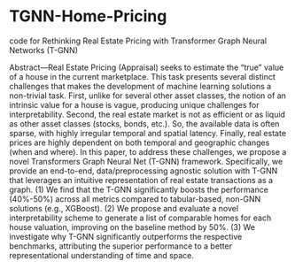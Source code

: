 # TGNN-Home-Pricing
code for Rethinking Real Estate Pricing with Transformer Graph Neural Networks (T-GNN)


Abstract—Real Estate Pricing (Appraisal) seeks to estimate the “true” value of a house in the current marketplace. This task presents several distinct challenges that makes the development of machine learning solutions a non-trivial task. First, unlike for several other asset classes, the notion of an intrinsic value for a house is vague, producing unique challenges for interpretability. Second, the real estate market is not as efficient or as liquid as other asset classes (stocks, bonds, etc.). So, the available data is often sparse, with highly irregular temporal and spatial latency. Finally, real estate prices are highly dependent on both temporal and geographic changes (when and where). In this paper, to address these challenges, we propose a novel Transformers Graph Neural Net (T-GNN) framework. Specifically, we provide an end-to-end, data/preprocessing agnostic solution with T-GNN that leverages an intuitive representation of real estate transactions as a graph. (1) We find that the T-GNN significantly boosts the performance (40%-50%) across all metrics compared to tabular-based, non-GNN solutions (e.g., XGBoost). (2) We propose and evaluate a novel interpretability scheme to generate a list of comparable homes for each house valuation, improving on the baseline method by 50%. (3) We investigate why T-GNN significantly outperforms the respective benchmarks, attributing the superior performance to a better representational understanding of time and space.
